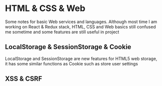 # HTML & CSS & Web
Some notes for basic Web services and languages. Although most time I am working on React & Redux stack, HTML, CSS and Web basics still confused me sometime and some features are still useful in project

## LocalStorage & SessionStorage & Cookie
LocalStorage and SessionStorage are new features for HTML5 web storage, it has some similar functions as Cookie such as store user settings

## XSS & CSRF